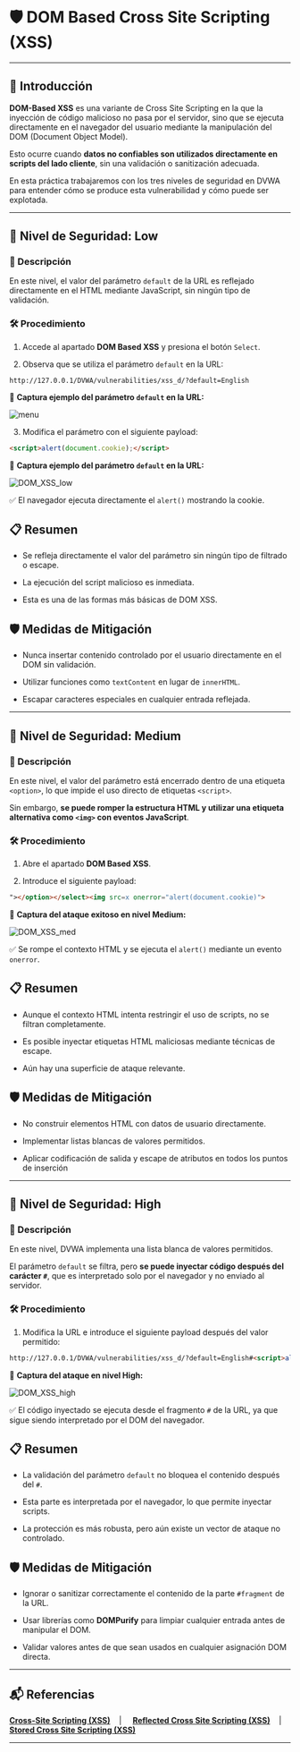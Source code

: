 # 🛡️ DOM Based Cross Site Scripting (XSS)

---

## 📖 Introducción

**DOM-Based XSS** es una variante de Cross Site Scripting en la que la inyección de código malicioso no pasa por el servidor, sino que se ejecuta directamente en el navegador del usuario mediante la manipulación del DOM (Document Object Model).

Esto ocurre cuando **datos no confiables son utilizados directamente en scripts del lado cliente**, sin una validación o sanitización adecuada.

En esta práctica trabajaremos con los tres niveles de seguridad en DVWA para entender cómo se produce esta vulnerabilidad y cómo puede ser explotada.

---

## 🔷 Nivel de Seguridad: Low

### 📌 Descripción

En este nivel, el valor del parámetro `default` de la URL es reflejado directamente en el HTML mediante JavaScript, sin ningún tipo de validación.


### 🛠️ Procedimiento

1. Accede al apartado **DOM Based XSS** y presiona el botón `Select`.

2. Observa que se utiliza el parámetro `default` en la URL:

```text
http://127.0.0.1/DVWA/vulnerabilities/xss_d/?default=English
```


📸 **Captura ejemplo del parámetro `default` en la URL:**


![menu](https://github.com/XaviGimReu/PPS-10836126/blob/main/template-main/RA3/RA3_2/assets/DOM_Based_Cross_Site_Scripting(XSS)%20-%20low_1.png)


3. Modifica el parámetro con el siguiente payload:

```html
<script>alert(document.cookie);</script>
```

📸 **Captura ejemplo del parámetro `default` en la URL:**


![DOM_XSS_low](https://github.com/XaviGimReu/PPS-10836126/blob/main/template-main/RA3/RA3_2/assets/DOM_Based_Cross_Site_Scripting(XSS)%20-%20low_2.png)

✅ El navegador ejecuta directamente el `alert()` mostrando la cookie.


## 📋 Resumen

- Se refleja directamente el valor del parámetro sin ningún tipo de filtrado o escape.

- La ejecución del script malicioso es inmediata.

- Esta es una de las formas más básicas de DOM XSS.


## 🛡️ Medidas de Mitigación

- Nunca insertar contenido controlado por el usuario directamente en el DOM sin validación.

- Utilizar funciones como `textContent` en lugar de `innerHTML`.

- Escapar caracteres especiales en cualquier entrada reflejada.

---

## 🔶 Nivel de Seguridad: Medium

### 📌 Descripción

En este nivel, el valor del parámetro está encerrado dentro de una etiqueta `<option>`, lo que impide el uso directo de etiquetas `<script>`. 

Sin embargo, **se puede romper la estructura HTML y utilizar una etiqueta alternativa como `<img>` con eventos JavaScript**.


### 🛠️ Procedimiento

1. Abre el apartado **DOM Based XSS**.

2. Introduce el siguiente payload:

```html
"></option></select><img src=x onerror="alert(document.cookie)">
```

📸 **Captura del ataque exitoso en nivel Medium:**


![DOM_XSS_med](https://github.com/XaviGimReu/PPS-10836126/blob/main/template-main/RA3/RA3_2/assets/DOM_Based_Cross_Site_Scripting(XSS)%20-%20med_1.png)

✅ Se rompe el contexto HTML y se ejecuta el `alert()` mediante un evento `onerror`.


## 📋 Resumen

- Aunque el contexto HTML intenta restringir el uso de scripts, no se filtran completamente.

- Es posible inyectar etiquetas HTML maliciosas mediante técnicas de escape.

- Aún hay una superficie de ataque relevante.


## 🛡️ Medidas de Mitigación

- No construir elementos HTML con datos de usuario directamente.

- Implementar listas blancas de valores permitidos.

- Aplicar codificación de salida y escape de atributos en todos los puntos de inserción

---

## 💠 Nivel de Seguridad: High

### 📌 Descripción

En este nivel, DVWA implementa una lista blanca de valores permitidos.

El parámetro `default` se filtra, pero **se puede inyectar código después del carácter `#`**, que es interpretado solo por el navegador y no enviado al servidor.


### 🛠️ Procedimiento

1. Modifica la URL e introduce el siguiente payload después del valor permitido:

```html
http://127.0.0.1/DVWA/vulnerabilities/xss_d/?default=English#<script>alert(document.cookie);</script>
```

📸 **Captura del ataque en nivel High:**


![DOM_XSS_high](https://github.com/XaviGimReu/PPS-10836126/blob/main/template-main/RA3/RA3_2/assets/DOM_Based_Cross_Site_Scripting(XSS)%20-%20high_1.png)

✅ El código inyectado se ejecuta desde el fragmento `#` de la URL, ya que sigue siendo interpretado por el DOM del navegador.


## 📋 Resumen

- La validación del parámetro `default` no bloquea el contenido después del `#`.

- Esta parte es interpretada por el navegador, lo que permite inyectar scripts.

- La protección es más robusta, pero aún existe un vector de ataque no controlado.


## 🛡️ Medidas de Mitigación

- Ignorar o sanitizar correctamente el contenido de la parte `#fragment` de la URL.

- Usar librerías como **DOMPurify** para limpiar cualquier entrada antes de manipular el DOM.

- Validar valores antes de que sean usados en cualquier asignación DOM directa.


---

## 📬 Referencias

**[Cross-Site Scripting (XSS)](https://github.com/XaviGimReu/PPS-10836126/tree/main/template-main/RA3/RA3_2/Cross-Site%20Scripting%20(XSS))**&nbsp;&nbsp;&nbsp; | &nbsp;&nbsp;&nbsp;
**[Reflected Cross Site Scripting (XSS)](https://github.com/XaviGimReu/PPS-10836126/tree/main/template-main/RA3/RA3_2/Cross-Site%20Scripting%20(XSS)/Reflected%20Cross%20Site%20Scripting%20(XSS))**&nbsp;&nbsp;&nbsp; | &nbsp;&nbsp;&nbsp;
**[Stored Cross Site Scripting (XSS)](https://github.com/XaviGimReu/PPS-10836126/tree/main/template-main/RA3/RA3_2/Cross-Site%20Scripting%20(XSS)/Stored%20Cross%20Site%20Scripting%20(XSS))**

---
